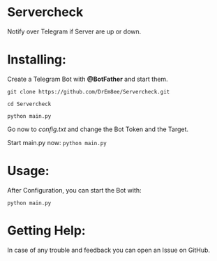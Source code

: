 # Servercheck
Notify over Telegram if Server are up or down.

# Installing:
Create a Telegram Bot with **@BotFather** and start them.

`git clone https://github.com/DrEm8ee/Servercheck.git`

`cd Servercheck`

`python main.py`

Go now to _config.txt_ and change the Bot Token and the Target.

Start main.py now:
`python main.py`

# Usage:
After Configuration, you can start the Bot with:

`python main.py`

# Getting Help:
In case of any trouble and feedback you can open an Issue on GitHub.